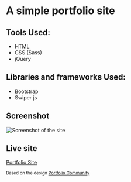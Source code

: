 # A simple portfolio site

## Tools Used:
* HTML
* CSS (Sass)
* jQuery

## Libraries and frameworks Used:
* Bootstrap
* Swiper js

## Screenshot
![Screenshot of the site](https://github.com/chaulagainkapil/chaulagainkapil.github.io/blob/main/Screenshot.png)

## Live site
[Portfolio Site](https://chaulagainkapil.github.io/)

<sub>Based on the design [Portfolio Community](https://www.figma.com/file/yAHp9DUzxbIIeIJwZxPfQu/Portfolio-(Community)?type=design&node-id=170-6&t=9CbbKJresWPkJQh9-0)</sub>


